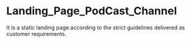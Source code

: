 # Landing_Page_PodCast_Channel
It is a static landing page according to the strict guidelines delivered as customer requirements.
